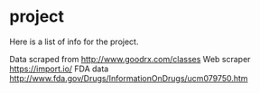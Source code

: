 # project


Here is a list of info for the project.  

Data scraped from http://www.goodrx.com/classes
Web scraper https://import.io/
FDA data http://www.fda.gov/Drugs/InformationOnDrugs/ucm079750.htm


